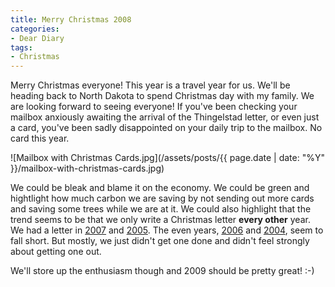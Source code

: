 ```yaml
---
title: Merry Christmas 2008
categories:
- Dear Diary
tags:
- Christmas
---
```


Merry Christmas everyone! This year is a travel year for us. We'll be heading back to North Dakota to spend Christmas day with my family. We are looking forward to seeing everyone!
If you've been checking your mailbox anxiously awaiting the arrival of the Thingelstad letter, or even just a card, you've been sadly disappointed on your daily trip to the mailbox. No card this year.

![Mailbox with Christmas Cards.jpg](/assets/posts/{{ page.date | date: "%Y" }}/mailbox-with-christmas-cards.jpg)

We could be bleak and blame it on the economy. We could be green and hightlight how much carbon we are saving by not sending out more cards and saving some trees while we are at it. We could also highlight that the trend seems to be that we only write a Christmas letter **every other** year. We had a letter in [2007](/thingelstad/2007-holiday-letter) and [2005](/thingelstad/2005-christmas-letter). The even years, [2006](/thingelstad/merry-christmas-2006) and [2004](/thingelstad/merry-christmas), seem to fall short. But mostly, we just didn't get one done and didn't feel strongly about getting one out.

We'll store up the enthusiasm though and 2009 should be pretty great! :-)
